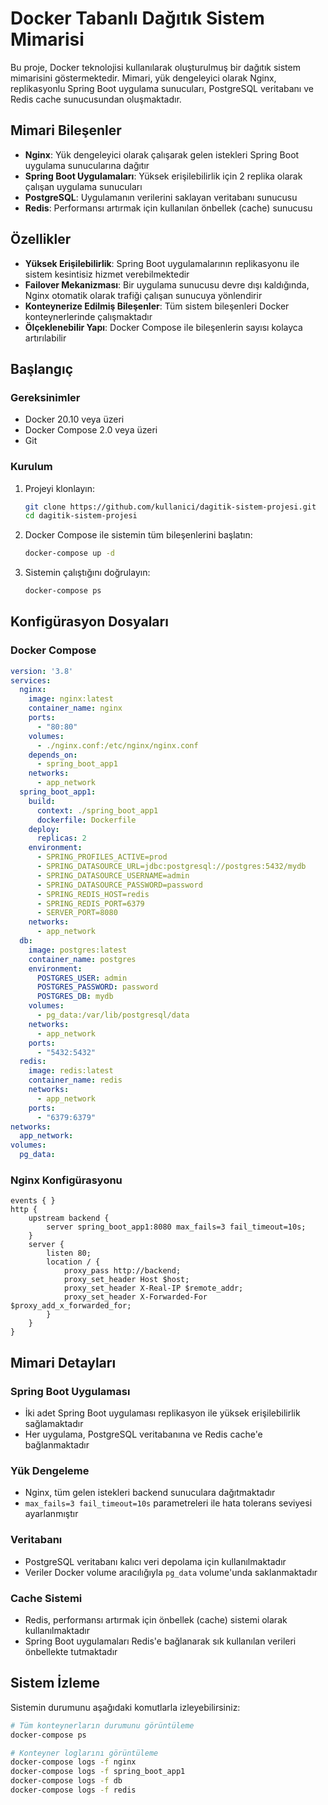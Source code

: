# Docker Tabanlı Dağıtık Sistem Mimarisi

Bu proje, Docker teknolojisi kullanılarak oluşturulmuş bir dağıtık sistem mimarisini göstermektedir. Mimari, yük dengeleyici olarak Nginx, replikasyonlu Spring Boot uygulama sunucuları, PostgreSQL veritabanı ve Redis cache sunucusundan oluşmaktadır.

## Mimari Bileşenler


- **Nginx**: Yük dengeleyici olarak çalışarak gelen istekleri Spring Boot uygulama sunucularına dağıtır
- **Spring Boot Uygulamaları**: Yüksek erişilebilirlik için 2 replika olarak çalışan uygulama sunucuları
- **PostgreSQL**: Uygulamanın verilerini saklayan veritabanı sunucusu
- **Redis**: Performansı artırmak için kullanılan önbellek (cache) sunucusu

## Özellikler

- **Yüksek Erişilebilirlik**: Spring Boot uygulamalarının replikasyonu ile sistem kesintisiz hizmet verebilmektedir
- **Failover Mekanizması**: Bir uygulama sunucusu devre dışı kaldığında, Nginx otomatik olarak trafiği çalışan sunucuya yönlendirir
- **Konteynerize Edilmiş Bileşenler**: Tüm sistem bileşenleri Docker konteynerlerinde çalışmaktadır
- **Ölçeklenebilir Yapı**: Docker Compose ile bileşenlerin sayısı kolayca artırılabilir

## Başlangıç

### Gereksinimler

- Docker 20.10 veya üzeri
- Docker Compose 2.0 veya üzeri
- Git

### Kurulum

1. Projeyi klonlayın:
   ```bash
   git clone https://github.com/kullanici/dagitik-sistem-projesi.git
   cd dagitik-sistem-projesi
   ```

2. Docker Compose ile sistemin tüm bileşenlerini başlatın:
   ```bash
   docker-compose up -d
   ```

3. Sistemin çalıştığını doğrulayın:
   ```bash
   docker-compose ps
   ```

## Konfigürasyon Dosyaları

### Docker Compose

```yaml
version: '3.8'
services:
  nginx:
    image: nginx:latest
    container_name: nginx
    ports:
      - "80:80"
    volumes:
      - ./nginx.conf:/etc/nginx/nginx.conf
    depends_on:
      - spring_boot_app1
    networks:
      - app_network
  spring_boot_app1:
    build:
      context: ./spring_boot_app1
      dockerfile: Dockerfile
    deploy:
      replicas: 2
    environment:
      - SPRING_PROFILES_ACTIVE=prod
      - SPRING_DATASOURCE_URL=jdbc:postgresql://postgres:5432/mydb
      - SPRING_DATASOURCE_USERNAME=admin
      - SPRING_DATASOURCE_PASSWORD=password
      - SPRING_REDIS_HOST=redis
      - SPRING_REDIS_PORT=6379
      - SERVER_PORT=8080
    networks:
      - app_network
  db:
    image: postgres:latest
    container_name: postgres
    environment:
      POSTGRES_USER: admin
      POSTGRES_PASSWORD: password
      POSTGRES_DB: mydb
    volumes:
      - pg_data:/var/lib/postgresql/data
    networks:
      - app_network
    ports:
      - "5432:5432"
  redis:
    image: redis:latest
    container_name: redis
    networks:
      - app_network
    ports:
      - "6379:6379"
networks:
  app_network:
volumes:
  pg_data:
```

### Nginx Konfigürasyonu

```nginx
events { }
http {
    upstream backend {
        server spring_boot_app1:8080 max_fails=3 fail_timeout=10s;
    }
    server {
        listen 80;
        location / {
            proxy_pass http://backend;
            proxy_set_header Host $host;
            proxy_set_header X-Real-IP $remote_addr;
            proxy_set_header X-Forwarded-For $proxy_add_x_forwarded_for;
        }
    }
}
```

## Mimari Detayları

### Spring Boot Uygulaması

- İki adet Spring Boot uygulaması replikasyon ile yüksek erişilebilirlik sağlamaktadır
- Her uygulama, PostgreSQL veritabanına ve Redis cache'e bağlanmaktadır

### Yük Dengeleme

- Nginx, tüm gelen istekleri backend sunuculara dağıtmaktadır
- `max_fails=3 fail_timeout=10s` parametreleri ile hata tolerans seviyesi ayarlanmıştır

### Veritabanı

- PostgreSQL veritabanı kalıcı veri depolama için kullanılmaktadır
- Veriler Docker volume aracılığıyla `pg_data` volume'unda saklanmaktadır

### Cache Sistemi

- Redis, performansı artırmak için önbellek (cache) sistemi olarak kullanılmaktadır
- Spring Boot uygulamaları Redis'e bağlanarak sık kullanılan verileri önbellekte tutmaktadır

## Sistem İzleme

Sistemin durumunu aşağıdaki komutlarla izleyebilirsiniz:

```bash
# Tüm konteynerların durumunu görüntüleme
docker-compose ps

# Konteyner loglarını görüntüleme
docker-compose logs -f nginx
docker-compose logs -f spring_boot_app1
docker-compose logs -f db
docker-compose logs -f redis
```
